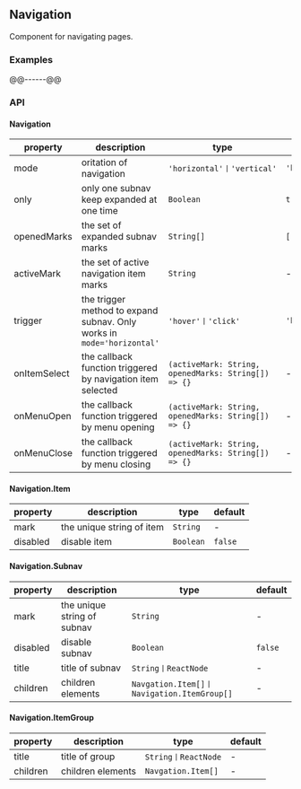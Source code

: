 ## Navigation
Component for navigating pages.
### Examples
@@------@@
### API
#### Navigation
property | description | type | default
-----|------| ---- | ---
mode | oritation of navigation | ```'horizontal'丨'vertical'``` | ```'horizontal'```
only | only one subnav keep expanded at one time | ```Boolean``` | ```true```
openedMarks | the set of expanded subnav marks | ```String[]``` | ```[]```
activeMark | the set of active navigation item marks | ```String``` | -
trigger | the trigger method to expand subnav. Only works in ```mode='horizontal'``` | ```'hover'丨'click'``` | ```'hover'```
onItemSelect | the callback function triggered by navigation item selected | ```(activeMark: String, openedMarks: String[]) => {}``` | -
onMenuOpen | the callback function triggered by menu opening | ```(activeMark: String, openedMarks: String[]) => {}``` | -
onMenuClose | the callback function triggered by menu closing | ```(activeMark: String, openedMarks: String[]) => {}``` | -

#### Navigation.Item
property | description | type | default
-----|------| ---- | ---
mark | the unique string of item | ```String``` | -
disabled | disable item | ```Boolean``` | ```false```

#### Navigation.Subnav
property | description | type | default
-----|------| ---- | ---
mark | the unique string of subnav | ```String``` | -
disabled | disable subnav | ```Boolean``` | ```false```
title | title of subnav | ```String丨ReactNode``` | -
children | children elements |  ```Navgation.Item[]丨Navigation.ItemGroup[]``` | -

#### Navigation.ItemGroup
property | description | type | default
-----|------| ---- | ---
title | title of group | ```String丨ReactNode``` | -
children | children elements |  ```Navgation.Item[]``` | -
